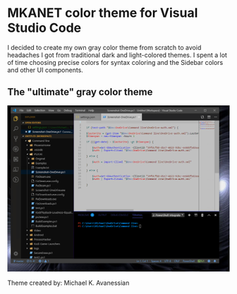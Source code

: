 # MKANET color theme for Visual Studio Code

I decided to create my own gray color theme from scratch to avoid headaches I got from traditional dark and light-colored themes.  I spent a lot of time choosing precise colors for syntax coloring and the Sidebar colors and other UI components.

## The "ultimate" gray color theme

![](https://github.com/mkanet/MKANET-Theme/raw/master/screenshots/screenshot1.png)

Theme created by: Michael K. Avanessian
